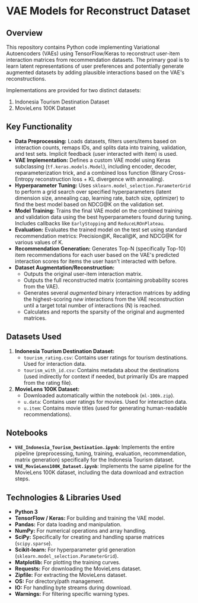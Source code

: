 # VAE Models for Reconstruct Dataset

## Overview

This repository contains Python code implementing Variational Autoencoders (VAEs) using TensorFlow/Keras to reconstruct user-item interaction matrices from recommendation datasets. The primary goal is to learn latent representations of user preferences and potentially generate augmented datasets by adding plausible interactions based on the VAE's reconstructions.

Implementations are provided for two distinct datasets:
1.  Indonesia Tourism Destination Dataset
2.  MovieLens 100K Dataset

## Key Functionality

* **Data Preprocessing:** Loads datasets, filters users/items based on interaction counts, remaps IDs, and splits data into training, validation, and test sets. Implicit feedback (user interacted with item) is used.
* **VAE Implementation:** Defines a custom VAE model using Keras subclassing (`tf.keras.models.Model`), including encoder, decoder, reparameterization trick, and a combined loss function (Binary Cross-Entropy reconstruction loss + KL divergence with annealing).
* **Hyperparameter Tuning:** Uses `sklearn.model_selection.ParameterGrid` to perform a grid search over specified hyperparameters (latent dimension size, annealing cap, learning rate, batch size, optimizer) to find the best model based on NDCG@K on the validation set.
* **Model Training:** Trains the final VAE model on the combined training and validation data using the best hyperparameters found during tuning. Includes callbacks like `EarlyStopping` and `ReduceLROnPlateau`.
* **Evaluation:** Evaluates the trained model on the test set using standard recommendation metrics: Precision@K, Recall@K, and NDCG@K for various values of K.
* **Recommendation Generation:** Generates Top-N (specifically Top-10) item recommendations for each user based on the VAE's predicted interaction scores for items the user hasn't interacted with before.
* **Dataset Augmentation/Reconstruction:**
    * Outputs the original user-item interaction matrix.
    * Outputs the full reconstructed matrix (containing probability scores from the VAE).
    * Generates several *augmented* binary interaction matrices by adding the highest-scoring *new* interactions from the VAE reconstruction until a target total number of interactions (N) is reached.
    * Calculates and reports the sparsity of the original and augmented matrices.

## Datasets Used

1.  **Indonesia Tourism Destination Dataset:**
    * `tourism_rating.csv`: Contains user ratings for tourism destinations. Used for interaction data.
    * `tourism_with_id.csv`: Contains metadata about the destinations (used indirectly for context if needed, but primarily IDs are mapped from the rating file).
2.  **MovieLens 100K Dataset:**
    * Downloaded automatically within the notebook (`ml-100k.zip`).
    * `u.data`: Contains user ratings for movies. Used for interaction data.
    * `u.item`: Contains movie titles (used for generating human-readable recommendations).

## Notebooks

* **`VAE_Indonesia_Tourism_Destination.ipynb`**: Implements the entire pipeline (preprocessing, tuning, training, evaluation, recommendation, matrix generation) specifically for the Indonesia Tourism dataset.
* **`VAE_MovieLens100K_Dataset.ipynb`**: Implements the same pipeline for the MovieLens 100K dataset, including the data download and extraction steps.

## Technologies & Libraries Used

* **Python 3**
* **TensorFlow / Keras:** For building and training the VAE model.
* **Pandas:** For data loading and manipulation.
* **NumPy:** For numerical operations and array handling.
* **SciPy:** Specifically for creating and handling sparse matrices (`scipy.sparse`).
* **Scikit-learn:** For hyperparameter grid generation (`sklearn.model_selection.ParameterGrid`).
* **Matplotlib:** For plotting the training curves.
* **Requests:** For downloading the MovieLens dataset.
* **Zipfile:** For extracting the MovieLens dataset.
* **OS:** For directory/path management.
* **IO:** For handling byte streams during download.
* **Warnings:** For filtering specific warning types.
